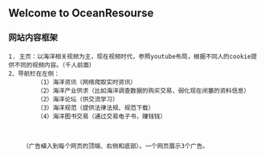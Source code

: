 ## Welcome to OceanResourse

### 网站内容框架



    1. 主页：以海洋相关视频为主，现在视频时代，参照youtube布局，根据不同人的cookie提供不同的视频内容。（千人前面）
    2、导航栏在左侧：
            （1）海洋资讯（网络爬取实时资讯）
            （2）海洋产业供求（比如海洋调查数据的购买交易，弱化现在闭塞的资料信息）
            （2）海洋论坛（供交流学习）
            （3）海洋规范（提供法律法规、规范下载）
            （4）海洋图书交易（通过交易电子书，赚钱钱）
            
            
            
        （广告植入到每个网页的顶端、右侧和底部）。一个网页展示3个广告。
            
    
 

